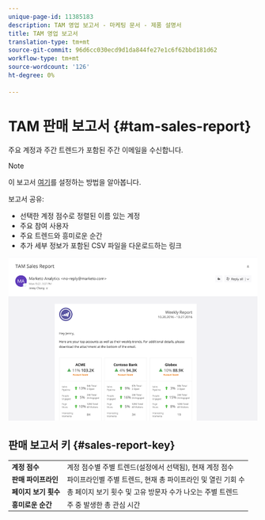 ```yaml
---
unique-page-id: 11385183
description: TAM 영업 보고서 - 마케팅 문서 - 제품 설명서
title: TAM 영업 보고서
translation-type: tm+mt
source-git-commit: 96d6cc030ecd9d1da844fe27e1c6f62bbd181d62
workflow-type: tm+mt
source-wordcount: '126'
ht-degree: 0%

---
```



# TAM 판매 보고서 {#tam-sales-report}

주요 계정과 주간 트렌드가 포함된 주간 이메일을 수신합니다.

>[!NOTE]
>
>이 보고서 [여기](/help/marketo/product-docs/target-account-management/measure/tam-report-setup.md)를 설정하는 방법을 알아봅니다.

보고서 공유:

* 선택한 계정 점수로 정렬된 이름 있는 계정
* 주요 참여 사용자
* 주요 트렌드와 흥미로운 순간
* 추가 세부 정보가 포함된 CSV 파일을 다운로드하는 링크

![](assets/tam-sales-report-1.png)

## 판매 보고서 키 {#sales-report-key}

<table> 
 <tbody> 
  <tr> 
   <td><strong>계정 점수</strong></td> 
   <td> 
    <div>
      계정 점수별 주별 트렌드(설정에서 선택됨), 현재 계정 점수 
    </div></td> 
  </tr> 
  <tr> 
   <td><strong>판매 파이프라인</strong></td> 
   <td> 
    <div>
      파이프라인별 주별 트렌드, 현재 총 파이프라인 및 열린 기회 수 
    </div></td> 
  </tr> 
  <tr> 
   <td><strong>페이지 보기 횟수</strong></td> 
   <td> 
    <div>
      총 페이지 보기 횟수 및 고유 방문자 수가 나오는 주별 트렌드 
    </div></td> 
  </tr> 
  <tr> 
   <td><strong>흥미로운 순간</strong></td> 
   <td> 
    <div>
      주 중 발생한 총 관심 시간 
    </div></td> 
  </tr> 
 </tbody> 
</table>